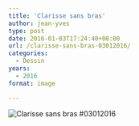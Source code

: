 ```yaml
---
title: 'Clarisse sans bras'
author: jean-yves
type: post
date: 2016-01-03T17:24:40+00:00
url: /clarisse-sans-bras-03012016/
categories:
  - Dessin
years:
  - 2016
format: image

---
```

![Clarisse sans bras #03012016](./IMG_0992.jpg)